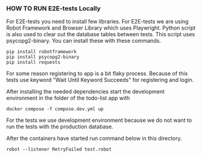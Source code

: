 ### HOW TO RUN E2E-tests Locally

For E2E-tests you need to install few libraries. For E2E-tests we are using Robot Framework and Browser Library which uses Playwright. Python script is also used to clear out the database tables between tests. This script uses psycopg2-binary. You can install these with these commands.

```
pip install robotframework
pip install psycopg2-binary
pip install requests
```

For some reason registering to app is a bit flaky process. Because of this tests use keyword "Wait Until Keyword Succeeds" for registering and login. 

After installing the needed dependencies start the development environment in the folder of the todo-list app with

```
docker compose -f compose.dev.yml up
```

For the tests we use development environment because we do not want to run the tests with the production database.

After the containers have started run command below in this directory.
```
robot --listener RetryFailed test.robot
```